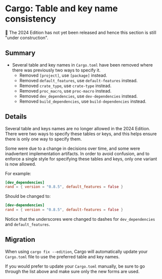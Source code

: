 # Cargo: Table and key name consistency

🚧 The 2024 Edition has not yet been released and hence this section is still "under construction".

## Summary

- Several table and key names in `Cargo.toml` have been removed where there was previously two ways to specify it.
    - Removed `[project]`, use `[package]` instead.
    - Removed `default_features`, use `default-features` instead.
    - Removed `crate_type`, use `crate-type` instead.
    - Removed `proc_macro`, use `proc-macro` instead.
    - Removed `dev_dependencies`, use `dev-dependencies` instead.
    - Removed `build_dependencies`, use `build-dependencies` instead.

## Details

Several table and keys names are no longer allowed in the 2024 Edition.
There were two ways to specify these tables or keys, and this helps ensure there is only one way to specify them.

Some were due to a change in decisions over time, and some were inadvertent implementation artifacts.
In order to avoid confusion, and to enforce a single style for specifying these tables and keys, only one variant is now allowed.

For example:

```toml
[dev_dependencies]
rand = { version = "0.8.5", default_features = false }
```

Should be changed to:

```toml
[dev-dependencies]
rand = { version = "0.8.5", default-features = false }
```

Notice that the underscores were changed to dashes for `dev_dependencies` and `default_features`.

## Migration

When using `cargo fix --edition`, Cargo will automatically update your `Cargo.toml` file to use the preferred table and key names.

If you would prefer to update your `Cargo.toml` manually, be sure to go through the list above and make sure only the new forms are used.
